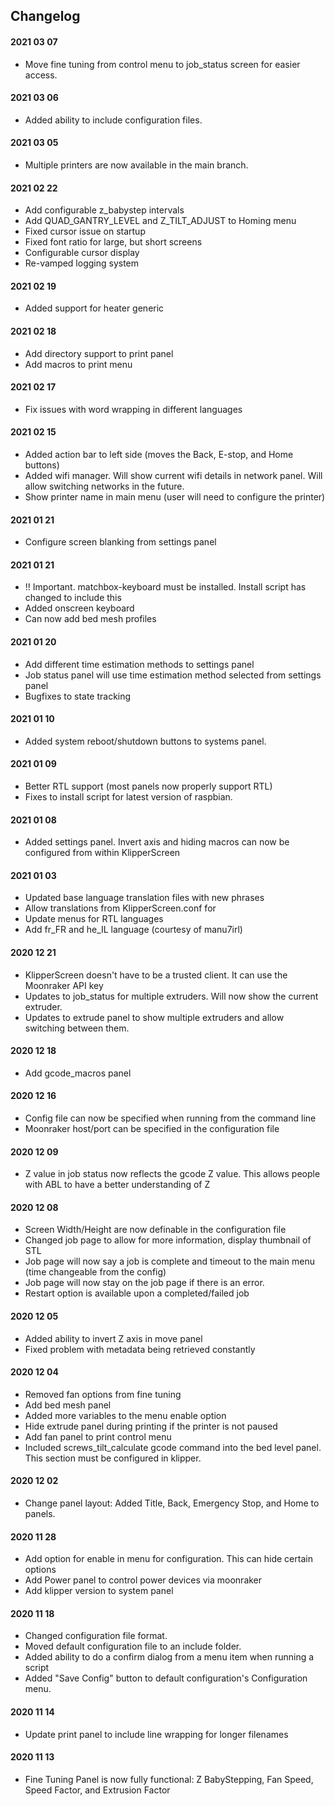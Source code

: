 ## Changelog

#### 2021 03 07
* Move fine tuning from control menu to job_status screen for easier access.

#### 2021 03 06
* Added ability to include configuration files.

#### 2021 03 05
* Multiple printers are now available in the main branch.

#### 2021 02 22
* Add configurable z_babystep intervals
* Add QUAD_GANTRY_LEVEL and Z_TILT_ADJUST to Homing menu
* Fixed cursor issue on startup
* Fixed font ratio for large, but short screens
* Configurable cursor display
* Re-vamped logging system

#### 2021 02 19
* Added support for heater generic

#### 2021 02 18
* Add directory support to print panel
* Add macros to print menu

#### 2021 02 17
* Fix issues with word wrapping in different languages

#### 2021 02 15
* Added action bar to left side (moves the Back, E-stop, and Home buttons)
* Added wifi manager. Will show current wifi details in network panel. Will allow switching networks in the future.
* Show printer name in main menu (user will need to configure the printer)

#### 2021 01 21
* Configure screen blanking from settings panel

#### 2021 01 21
* !! Important. matchbox-keyboard must be installed. Install script has changed to include this
* Added onscreen keyboard
* Can now add bed mesh profiles

#### 2021 01 20
* Add different time estimation methods to settings panel
* Job status panel will use time estimation method selected from settings panel
* Bugfixes to state tracking

#### 2021 01 10
* Added system reboot/shutdown buttons to systems panel.

#### 2021 01 09
* Better RTL support (most panels now properly support RTL)
* Fixes to install script for latest version of raspbian.

#### 2021 01 08
* Added settings panel. Invert axis and hiding macros can now be configured from within KlipperScreen

#### 2021 01 03
* Updated base language translation files with new phrases
* Allow translations from KlipperScreen.conf for
* Update menus for RTL languages
* Add fr_FR and he_IL language (courtesy of manu7irl)

#### 2020 12 21
* KlipperScreen doesn't have to be a trusted client. It can use the Moonraker API key
* Updates to job_status for multiple extruders. Will now show the current extruder.
* Updates to extrude panel to show multiple extruders and allow switching between them.

#### 2020 12 18
* Add gcode_macros panel

#### 2020 12 16
* Config file can now be specified when running from the command line
* Moonraker host/port can be specified in the configuration file

#### 2020 12 09
* Z value in job status now reflects the gcode Z value. This allows people with ABL to have a better understanding of Z

#### 2020 12 08
* Screen Width/Height are now definable in the configuration file
* Changed job page to allow for more information, display thumbnail of STL
* Job page will now say a job is complete and timeout to the main menu (time changeable from the config)
* Job page will now stay on the job page if there is an error.
* Restart option is available upon a completed/failed job

#### 2020 12 05
* Added ability to invert Z axis in move panel
* Fixed problem with metadata being retrieved constantly

#### 2020 12 04
* Removed fan options from fine tuning
* Add bed mesh panel
* Added more variables to the menu enable option
* Hide extrude panel during printing if the printer is not paused
* Add fan panel to print control menu
* Included screws_tilt_calculate gcode command into the bed level panel. This section must be configured in klipper.

#### 2020 12 02
* Change panel layout: Added Title, Back, Emergency Stop, and Home to panels.

#### 2020 11 28
* Add option for enable in menu for configuration. This can hide certain options
* Add Power panel to control power devices via moonraker
* Add klipper version to system panel

#### 2020 11 18
* Changed configuration file format.
* Moved default configuration file to an include folder.
* Added ability to do a confirm dialog from a menu item when running a script
* Added "Save Config" button to default configuration's Configuration menu.

#### 2020 11 14
* Update print panel to include line wrapping for longer filenames

#### 2020 11 13
* Fine Tuning Panel is now fully functional: Z BabyStepping, Fan Speed, Speed Factor, and Extrusion Factor
